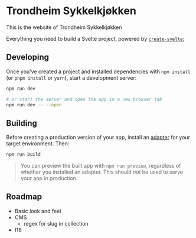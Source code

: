 # Trondheim Sykkelkjøkken

This is the website of Trondheim Sykkelkjøkken

Everything you need to build a Svelte project, powered by [`create-svelte`](https://github.com/sveltejs/kit/tree/master/packages/create-svelte);


## Developing

Once you've created a project and installed dependencies with `npm install` (or `pnpm install` or `yarn`), start a development server:

```bash
npm run dev

# or start the server and open the app in a new browser tab
npm run dev -- --open
```

## Building

Before creating a production version of your app, install an [adapter](https://kit.svelte.dev/docs#adapters) for your target environment. Then:

```bash
npm run build
```

> You can preview the built app with `npm run preview`, regardless of whether you installed an adapter. This should _not_ be used to serve your app in production.

## Roadmap
* Basic look and feel
* CMS
    * regex for slug in collection
* I18